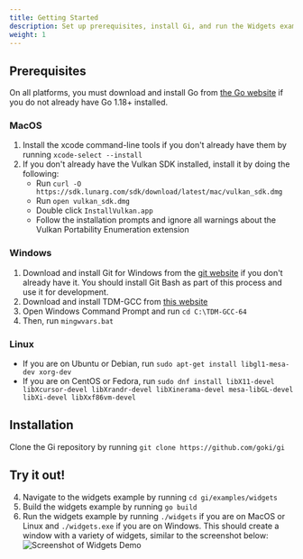 ```yaml
---
title: Getting Started
description: Set up prerequisites, install Gi, and run the Widgets example.
weight: 1
---
```


## Prerequisites

On all platforms, you must download and install Go from [the Go website](https://go.dev/doc/install) if you do not already have Go 1.18+ installed.

### MacOS

1. Install the xcode command-line tools if you don't already have them by running `xcode-select --install`
2. If you don't already have the Vulkan SDK installed, install it by doing the following:
    * Run `curl -O https://sdk.lunarg.com/sdk/download/latest/mac/vulkan_sdk.dmg`
    * Run `open vulkan_sdk.dmg`
    * Double click `InstallVulkan.app`
    * Follow the installation prompts and ignore all warnings about the Vulkan Portability Enumeration extension

### Windows

1. Download and install Git for Windows from the [git website](https://git-scm.com/download/win) if you don't already have it. You should install Git Bash as part of this process and use it for development.
2. Download and install TDM-GCC from [this website](https://jmeubank.github.io/tdm-gcc/)
3. Open Windows Command Prompt and run `cd C:\TDM-GCC-64`
4. Then, run `mingwvars.bat`

### Linux

* If you are on Ubuntu or Debian, run `sudo apt-get install libgl1-mesa-dev xorg-dev`
* If you are on CentOS or Fedora, run `sudo dnf install libX11-devel libXcursor-devel libXrandr-devel libXinerama-devel mesa-libGL-devel libXi-devel libXxf86vm-devel`

## Installation

Clone the Gi repository by running `git clone https://github.com/goki/gi`

## Try it out!

4. Navigate to the widgets example by running `cd gi/examples/widgets`
5. Build the widgets example by running `go build`
6. Run the widgets example by running `./widgets` if you are on MacOS or Linux and `./widgets.exe` if you are on Windows. This should create a window with a variety of widgets, similar to the screenshot below:
![Screenshot of Widgets Demo](/screenshots/widgets.png)